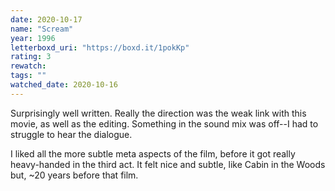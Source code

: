 ```yaml
---
date: 2020-10-17
name: "Scream"
year: 1996
letterboxd_uri: "https://boxd.it/1pokKp"
rating: 3
rewatch: 
tags: ""
watched_date: 2020-10-16
---
```


Surprisingly well written. Really the direction was the weak link with this movie, as well as the editing. Something in the sound mix was off--I had to struggle to hear the dialogue.

I liked all the more subtle meta aspects of the film, before it got really heavy-handed in the third act. It felt nice and subtle, like Cabin in the Woods but, ~20 years before that film.

